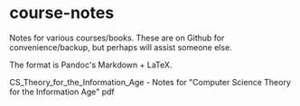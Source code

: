 course-notes
============

Notes for various courses/books.  These are on Github for convenience/backup, but perhaps will assist someone else.

The format is Pandoc's Markdown + LaTeX.

CS_Theory_for_the_Information_Age - Notes for "Computer Science Theory for the Information Age" pdf
